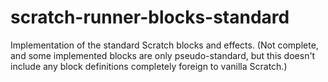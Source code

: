 # scratch-runner-blocks-standard
Implementation of the standard Scratch blocks and effects. (Not complete, and some implemented blocks are only pseudo-standard, but this doesn't include any block definitions completely foreign to vanilla Scratch.)

